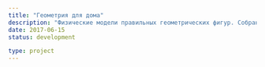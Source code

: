 ```yaml
---
title: "Геометрия для дома"
description: "Физические модели правильных геометрических фигур. Собранные из бумаги, склеенные из дерева, спаянные из меди, сваренные из металла. Чтобы радовать глаз."
date: 2017-06-15
status: development

type: project
---
```

